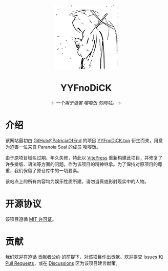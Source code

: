 <!-- markdownlint-disable MD033 MD041 -->

<p align="center">
  <a href="https://yyf.kagureion.top"><img src="https://raw.githubusercontent.com/KaguReion/YYFnoDiCK/main/docs/public/yyf_avatar.svg" alt="README 头图" width="200" height="200"></a>
</p>

<div align="center">

# YYFnoDiCK

<!-- prettier-ignore-start -->
<!-- markdownlint-disable-next-line MD036 -->
_✨ 一个用于迫害 嘤嘤饭 的网站。 ✨_
<!-- prettier-ignore-end -->

</div>

# 介绍

该网站最初由 [GitHub@PatriciaOfEnd](https://github.com/PatriciaOfEnd) 的项目 [YYFnoDiCK.top](https://github.com/PatriciaOfEnd/PatriciaOfEnd.github.io) 衍生而来，用意为迫害一位来自 Paranoia Seal 的成员 嘤嘤饭。

由于原项目域名过期、年久失修，特此以 [VitePress](https://vitepress.dev) 重新构建此项目，并修复了许多排版、语法等方面的问题，作为该项目的精神继承。为了保持对原项目的尊重，我们保留了原仓库中的一切要素。

该站点上的所有内容均为娱乐性质所建，请勿当真或影射现实中的人物。

# 开源协议

该项目遵循 [MIT 许可证](https://github.com/KaguReion/YYFnoDiCK/blob/main/LICENSE)。

# 贡献

我们欢迎在遵循 [贡献者公约](https://github.com/KaguReion/YYFnoDiCK/blob/main/CODE_OF_CONDUCT.md) 的前提下，对该项目作出贡献。欢迎提交 [Issues](https://github.com/KaguReion/YYFnoDiCK/issues) 和 [Pull Requests](https://github.com/KaguReion/YYFnoDiCK/pulls)，或在 [Discussions](https://github.com/KaguReion/YYFnoDiCK/discussions) 区为该项目建言献策。
